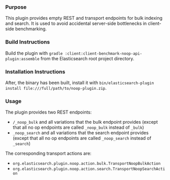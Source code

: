 ### Purpose

This plugin provides empty REST and transport endpoints for bulk indexing and search. It is used to avoid accidental server-side bottlenecks in client-side benchmarking.

### Build Instructions

Build the plugin with `gradle :client:client-benchmark-noop-api-plugin:assemble` from the Elasticsearch root project directory.

### Installation Instructions

After, the binary has been built, install it with `bin/elasticsearch-plugin install file:///full/path/to/noop-plugin.zip`.

### Usage

The plugin provides two REST endpoints:

* `/_noop_bulk` and all variations that the bulk endpoint provides (except that all no op endpoints are called `_noop_bulk` instead of `_bulk`)
* `_noop_search` and all variations that the search endpoint provides (except that all no op endpoints are called `_noop_search` instead of `_search`)

The corresponding transport actions are:

* `org.elasticsearch.plugin.noop.action.bulk.TransportNoopBulkAction`
* `org.elasticsearch.plugin.noop.action.search.TransportNoopSearchAction`